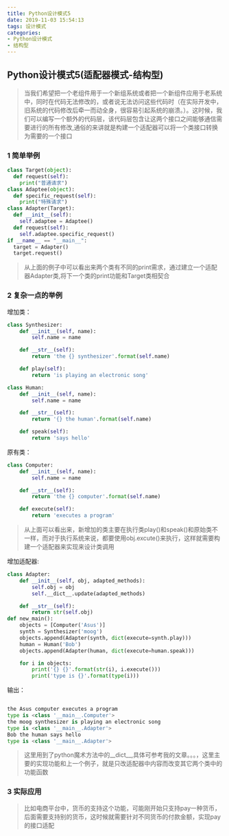 ```yaml
---
title: Python设计模式5
date: 2019-11-03 15:54:13
tags: 设计模式
categories: 
- Python设计模式
- 结构型
---
```


## Python设计模式5(适配器模式-结构型)

> 当我们希望把一个老组件用于一个新组系统或者把一个新组件应用于老系统中，同时在代码无法修改的，或者说无法访问这些代码时（在实际开发中，旧系统的代码修改后牵一而动全身，很容易引起系统的崩溃。）。这时候，我们可以编写一个额外的代码层，该代码层包含让这两个接口之间能够通信需要进行的所有修改,通俗的来讲就是构建一个适配器可以将一个类接口转换为需要的一个接口

### 1 简单举例


```python
class Target(object):
  def request(self):
    print("普通请求")
class Adaptee(object):
  def specific_request(self):
    print("特殊请求")
class Adapter(Target):
  def __init__(self):
    self.adaptee = Adaptee()
  def request(self):
    self.adaptee.specific_request()
if __name__ == "__main__":
  target = Adapter()
  target.request()
```
> 从上面的例子中可以看出来两个类有不同的print需求，通过建立一个适配器Adapter类,将下一个类的print功能和Target类相契合

### 2 复杂一点的举例

增加类：

```python
class Synthesizer:
    def __init__(self, name):
        self.name = name

    def __str__(self):
        return 'the {} synthesizer'.format(self.name)

    def play(self):
        return 'is playing an electronic song'

class Human:
    def __init__(self, name):
        self.name = name

    def __str__(self):
        return '{} the human'.format(self.name)

    def speak(self):
        return 'says hello'

```

原有类：

```python
class Computer:
    def __init__(self, name):
        self.name = name

    def __str__(self):
        return 'the {} computer'.format(self.name)

    def execute(self):
        return 'executes a program'
```

> 从上面可以看出来，新增加的类主要在执行类play()和speak()和原始类不一样，而对于执行系统来说，都要使用obj.excute()来执行，这样就需要构建一个适配器来实现来设计类调用

增加适配器:

```python
class Adapter:
    def __init__(self, obj, adapted_methods):
        self.obj = obj
        self.__dict__.update(adapted_methods)

    def __str__(self):
        return str(self.obj)
def new_main():
    objects = [Computer('Asus')]
    synth = Synthesizer('moog')
    objects.append(Adapter(synth, dict(execute=synth.play)))
    human = Human('Bob')
    objects.append(Adapter(human, dict(execute=human.speak)))

    for i in objects:
        print('{} {}'.format(str(i), i.execute()))
        print('type is {}'.format(type(i)))

```

输出：

```python

the Asus computer executes a program
type is <class '__main__.Computer'>
the moog synthesizer is playing an electronic song
type is <class '__main__.Adapter'>
Bob the human says hello
type is <class '__main__.Adapter'>

```

> 这里用到了python魔术方法中的__dict__,具体可参考我的文章。。。，这里主要的实现功能和上一个例子，就是只改适配器中内容而改变其它两个类中的功能函数

### 3 实际应用

> 比如电商平台中，货币的支持这个功能，可能刚开始只支持pay一种货币，后面需要支持别的货币，这时候就需要针对不同货币的付款金额，实现pay的接口适配



